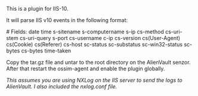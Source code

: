 This is a plugin for IIS-10.

It will parse IIS v10 events in the following format:

\# Fields: date time s-sitename s-computername s-ip cs-method cs-uri-stem cs-uri-query s-port cs-username c-ip cs-version cs(User-Agent) cs(Cookie) cs(Referer) cs-host sc-status sc-substatus sc-win32-status sc-bytes cs-bytes time-taken

Copy the tar.gz file and untar to the root directory on the AlienVault senzor. After that restart the ossim-agent and enable the plugin globally.


_This assumes you are using NXLog on the IIS server to send the logs to AlienVault. I also included the nxlog.conf file._
